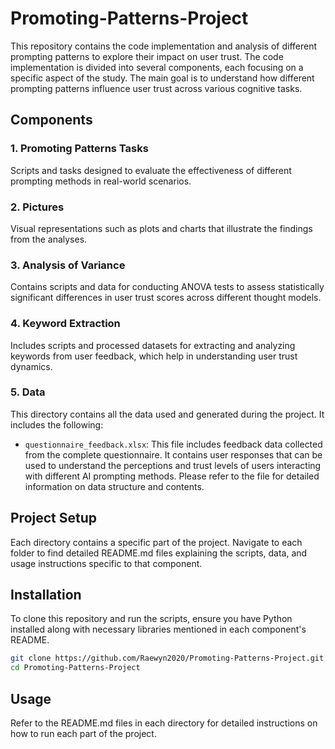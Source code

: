 # Promoting-Patterns-Project

This repository contains the code implementation and analysis of different prompting patterns to explore their impact on user trust. The code implementation is divided into several components, each focusing on a specific aspect of the study. The main goal is to understand how different prompting patterns influence user trust across various cognitive tasks.

## Components

### 1. Promoting Patterns Tasks
Scripts and tasks designed to evaluate the effectiveness of different prompting methods in real-world scenarios.

### 2. Pictures
Visual representations such as plots and charts that illustrate the findings from the analyses.

### 3. Analysis of Variance
Contains scripts and data for conducting ANOVA tests to assess statistically significant differences in user trust scores across different thought models.

### 4. Keyword Extraction
Includes scripts and processed datasets for extracting and analyzing keywords from user feedback, which help in understanding user trust dynamics.

### 5. Data
This directory contains all the data used and generated during the project. It includes the following:
- `questionnaire_feedback.xlsx`: This file includes feedback data collected from the complete questionnaire. It contains user responses that can be used to understand the perceptions and trust levels of users interacting with different AI prompting methods. Please refer to the file for detailed information on data structure and contents.

## Project Setup

Each directory contains a specific part of the project. Navigate to each folder to find detailed README.md files explaining the scripts, data, and usage instructions specific to that component.

## Installation
To clone this repository and run the scripts, ensure you have Python installed along with necessary libraries mentioned in each component's README.

```bash
git clone https://github.com/Raewyn2020/Promoting-Patterns-Project.git
cd Promoting-Patterns-Project
```

## Usage
Refer to the README.md files in each directory for detailed instructions on how to run each part of the project.


